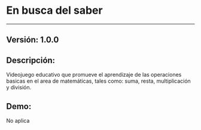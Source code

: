 # En busca del saber
---------------------
Versión: 1.0.0
--------------

Descripción:
------------

Videojuego educativo que promueve el aprendizaje de las operaciones basicas en el area de matemáticas, tales como: suma, resta, multiplicación y división.

Demo:
-----

No aplica
